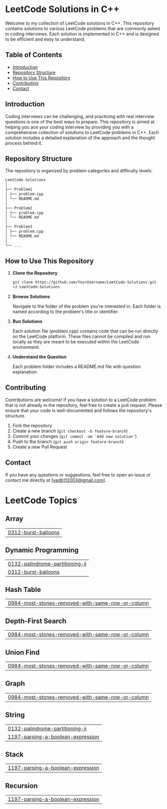 # LeetCode Solutions in C++

Welcome to my collection of LeetCode solutions in C++. This repository contains solutions to various LeetCode problems that are commonly asked in coding interviews. Each solution is implemented in C++ and is designed to be efficient and easy to understand.

## Table of Contents

- [Introduction](#introduction)
- [Repository Structure](#repository-structure)
- [How to Use This Repository](#how-to-use-this-repository)
- [Contributing](#contributing)
- [Contact](#contact)

## Introduction

Coding interviews can be challenging, and practicing with real interview questions is one of the best ways to prepare. This repository is aimed at helping you ace your coding interview by providing you with a comprehensive collection of solutions to LeetCode problems in C++. Each solution includes a detailed explanation of the approach and the thought process behind it.

## Repository Structure

The repository is organized by problem categories and difficulty levels:
```bash
LeetCode-Solutions
│
├── Problem1
│ ├── problem.cpp
│ └── README.md
│
├── Problem2
│ ├── problem.cpp
│ └── README.md
│
├── Problem3
│ ├── problem.cpp
│ └── README.md
│
└── ...
```

## How to Use This Repository

1. **Clone the Repository**

   ```bash
   git clone https://github.com/YourUsername/LeetCode-Solutions.git
   cd LeetCode-Solutions
2. **Browse Solutions**

   Navigate to the folder of the problem you're interested in. Each folder is named according to the problem's title or identifier.
3. **Run Solutions**

   Each solution file (problem.cpp) contains code that can be run directly on the LeetCode platform. These files cannot be compiled and run locally as they are meant to be executed within the LeetCode environment.

4. **Understand the Question**

   Each problem folder includes a README.md file with question explanation.

## Contributing

Contributions are welcome! If you have a solution to a LeetCode problem that is not already in the repository, feel free to create a pull request. Please ensure that your code is well-documented and follows the repository's structure.

1. Fork the repository
2. Create a new branch (`git checkout -b feature-branch`)
3. Commit your changes (`git commit -am 'Add new solution'`)
4. Push to the branch (`git push origin feature-branch`)
5. Create a new Pull Request

## Contact

If you have any questions or suggestions, feel free to open an issue or contact me directly at [vedb112003@gmail.com].


<!---LeetCode Topics Start-->
# LeetCode Topics
## Array
|  |
| ------- |
| [0312-burst-balloons](https://github.com/Ved1103/LEETCODE-SOLUTIONS/tree/master/0312-burst-balloons) |
## Dynamic Programming
|  |
| ------- |
| [0132-palindrome-partitioning-ii](https://github.com/Ved1103/LEETCODE-SOLUTIONS/tree/master/0132-palindrome-partitioning-ii) |
| [0312-burst-balloons](https://github.com/Ved1103/LEETCODE-SOLUTIONS/tree/master/0312-burst-balloons) |
## Hash Table
|  |
| ------- |
| [0984-most-stones-removed-with-same-row-or-column](https://github.com/Ved1103/LEETCODE-SOLUTIONS/tree/master/0984-most-stones-removed-with-same-row-or-column) |
## Depth-First Search
|  |
| ------- |
| [0984-most-stones-removed-with-same-row-or-column](https://github.com/Ved1103/LEETCODE-SOLUTIONS/tree/master/0984-most-stones-removed-with-same-row-or-column) |
## Union Find
|  |
| ------- |
| [0984-most-stones-removed-with-same-row-or-column](https://github.com/Ved1103/LEETCODE-SOLUTIONS/tree/master/0984-most-stones-removed-with-same-row-or-column) |
## Graph
|  |
| ------- |
| [0984-most-stones-removed-with-same-row-or-column](https://github.com/Ved1103/LEETCODE-SOLUTIONS/tree/master/0984-most-stones-removed-with-same-row-or-column) |
## String
|  |
| ------- |
| [0132-palindrome-partitioning-ii](https://github.com/Ved1103/LEETCODE-SOLUTIONS/tree/master/0132-palindrome-partitioning-ii) |
| [1197-parsing-a-boolean-expression](https://github.com/Ved1103/LEETCODE-SOLUTIONS/tree/master/1197-parsing-a-boolean-expression) |
## Stack
|  |
| ------- |
| [1197-parsing-a-boolean-expression](https://github.com/Ved1103/LEETCODE-SOLUTIONS/tree/master/1197-parsing-a-boolean-expression) |
## Recursion
|  |
| ------- |
| [1197-parsing-a-boolean-expression](https://github.com/Ved1103/LEETCODE-SOLUTIONS/tree/master/1197-parsing-a-boolean-expression) |
<!---LeetCode Topics End-->